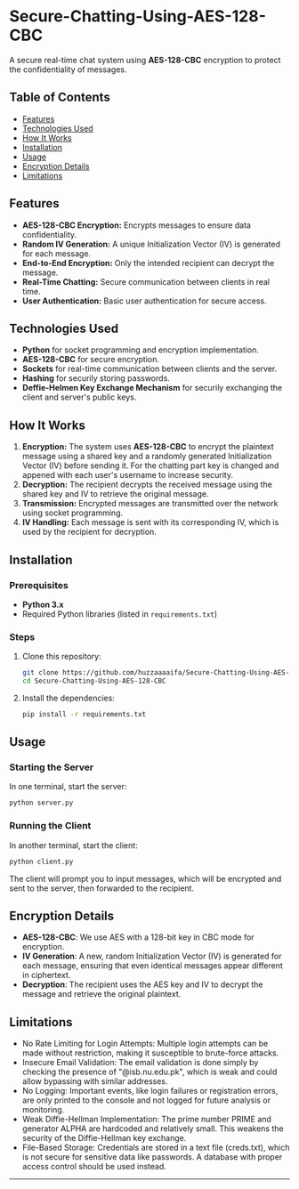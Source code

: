# Secure-Chatting-Using-AES-128-CBC


A secure real-time chat system using **AES-128-CBC** encryption to protect the confidentiality of messages.

## Table of Contents
- [Features](#features)
- [Technologies Used](#technologies-used)
- [How It Works](#how-it-works)
- [Installation](#installation)
- [Usage](#usage)
- [Encryption Details](#encryption-details)
- [Limitations](#limitations)

## Features

- **AES-128-CBC Encryption:** Encrypts messages to ensure data confidentiality.
- **Random IV Generation:** A unique Initialization Vector (IV) is generated for each message.
- **End-to-End Encryption:** Only the intended recipient can decrypt the message.
- **Real-Time Chatting:** Secure communication between clients in real time.
- **User Authentication:** Basic user authentication for secure access.

## Technologies Used

- **Python** for socket programming and encryption implementation.
- **AES-128-CBC** for secure encryption.
- **Sockets** for real-time communication between clients and the server.
- **Hashing** for securily storing passwords.
- **Deffie-Helmen Key Exchange Mechanism** for securily exchanging the client and server's public keys.

## How It Works

1. **Encryption:** The system uses **AES-128-CBC** to encrypt the plaintext message using a shared key and a randomly generated Initialization Vector (IV) before sending it. For the chatting part key is changed and appened with each user's username to increase security.
2. **Decryption:** The recipient decrypts the received message using the shared key and IV to retrieve the original message.
3. **Transmission:** Encrypted messages are transmitted over the network using socket programming.
4. **IV Handling:** Each message is sent with its corresponding IV, which is used by the recipient for decryption.

## Installation

### Prerequisites
- **Python 3.x**
- Required Python libraries (listed in `requirements.txt`)

### Steps

1. Clone this repository:
   ```bash
   git clone https://github.com/huzzaaaaifa/Secure-Chatting-Using-AES-128-CBC.git
   cd Secure-Chatting-Using-AES-128-CBC
   ```

2. Install the dependencies:
   ```bash
   pip install -r requirements.txt
   ```

## Usage

### Starting the Server

In one terminal, start the server:
```bash
python server.py
```

### Running the Client

In another terminal, start the client:
```bash
python client.py
```

The client will prompt you to input messages, which will be encrypted and sent to the server, then forwarded to the recipient.

## Encryption Details

- **AES-128-CBC**: We use AES with a 128-bit key in CBC mode for encryption.
- **IV Generation**: A new, random Initialization Vector (IV) is generated for each message, ensuring that even identical messages appear different in ciphertext.
- **Decryption**: The recipient uses the AES key and IV to decrypt the message and retrieve the original plaintext.


## Limitations

- No Rate Limiting for Login Attempts: Multiple login attempts can be made without restriction, making it susceptible to brute-force attacks.
- Insecure Email Validation: The email validation is done simply by checking the presence of "@isb.nu.edu.pk", which is weak and could allow bypassing with similar addresses.
- No Logging: Important events, like login failures or registration errors, are only printed to the console and not logged for future analysis or monitoring.
- Weak Diffie-Hellman Implementation: The prime number PRIME and generator ALPHA are hardcoded and relatively small. This weakens the security of the Diffie-Hellman key exchange.
- File-Based Storage: Credentials are stored in a text file (creds.txt), which is not secure for sensitive data like passwords. A database with proper access control should be used instead.

-----------------------------------------------------------------------
